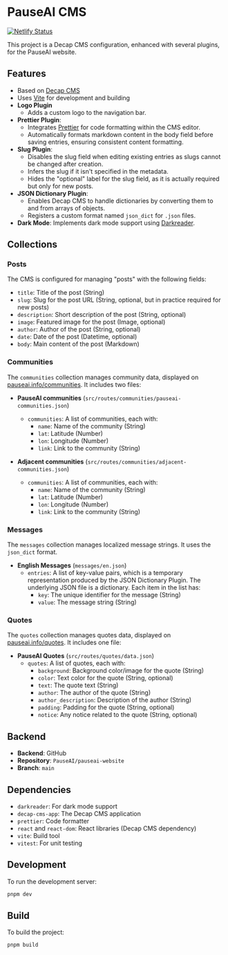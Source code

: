 # PauseAI CMS

[![Netlify Status](https://api.netlify.com/api/v1/badges/d24700b8-9bf5-47e2-a140-46d257dc2250/deploy-status)](https://app.netlify.com/projects/pauseai-cms/deploys)

This project is a Decap CMS configuration, enhanced with several plugins, for the PauseAI website.

## Features

- Based on [Decap CMS](https://decapcms.org/)
- Uses [Vite](https://vitejs.dev/) for development and building
- **Logo Plugin**
    - Adds a custom logo to the navigation bar.
- **Prettier Plugin**: 
    - Integrates [Prettier](https://prettier.io/) for code formatting within the CMS editor.
    - Automatically formats markdown content in the body field before saving entries, ensuring consistent content formatting.
- **Slug Plugin**:
    - Disables the slug field when editing existing entries as slugs cannot be changed after creation.
    - Infers the slug if it isn't specified in the metadata.
    - Hides the "optional" label for the slug field, as it is actually required but only for new posts.
- **JSON Dictionary Plugin**:
    - Enables Decap CMS to handle dictionaries by converting them to and from arrays of objects.
    - Registers a custom format named `json_dict` for `.json` files.
- **Dark Mode**: Implements dark mode support using [Darkreader](https://darkreader.org/).

## Collections

### Posts

The CMS is configured for managing "posts" with the following fields:

- `title`: Title of the post (String)
- `slug`: Slug for the post URL (String, optional, but in practice required for new posts)
- `description`: Short description of the post (String, optional)
- `image`: Featured image for the post (Image, optional)
- `author`: Author of the post (String, optional)
- `date`: Date of the post (Datetime, optional)
- `body`: Main content of the post (Markdown)

### Communities

The `communities` collection manages community data, displayed on [pauseai.info/communities](https://pauseai.info/communities). It includes two files:

- **PauseAI communities** (`src/routes/communities/pauseai-communities.json`)
    - `communities`: A list of communities, each with:
        - `name`: Name of the community (String)
        - `lat`: Latitude (Number)
        - `lon`: Longitude (Number)
        - `link`: Link to the community (String)

- **Adjacent communities** (`src/routes/communities/adjacent-communities.json`)
    - `communities`: A list of communities, each with:
        - `name`: Name of the community (String)
        - `lat`: Latitude (Number)
        - `lon`: Longitude (Number)
        - `link`: Link to the community (String)

### Messages

The `messages` collection manages localized message strings. It uses the `json_dict` format.

- **English Messages** (`messages/en.json`)
    - `entries`: A list of key-value pairs, which is a temporary representation produced by the JSON Dictionary Plugin. The underlying JSON file is a dictionary. Each item in the list has:
        - `key`: The unique identifier for the message (String)
        - `value`: The message string (String)

### Quotes

The `quotes` collection manages quotes data, displayed on [pauseai.info/quotes](https://pauseai.info/quotes). It includes one file:

- **PauseAI Quotes** (`src/routes/quotes/data.json`)
    - `quotes`: A list of quotes, each with:
        - `background`: Background color/image for the quote (String)
        - `color`: Text color for the quote (String, optional)
        - `text`: The quote text (String)
        - `author`: The author of the quote (String)
        - `author_description`: Description of the author (String)
        - `padding`: Padding for the quote (String, optional)
        - `notice`: Any notice related to the quote (String, optional)

## Backend

- **Backend**: GitHub
- **Repository**: `PauseAI/pauseai-website`
- **Branch**: `main`

## Dependencies

- `darkreader`: For dark mode support
- `decap-cms-app`: The Decap CMS application
- `prettier`: Code formatter
- `react` and `react-dom`: React libraries (Decap CMS dependency)
- `vite`: Build tool
- `vitest`: For unit testing

## Development

To run the development server:

```bash
pnpm dev
```

## Build

To build the project:

```bash
pnpm build
